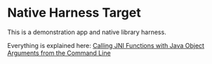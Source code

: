 # Native Harness Target

This is a demonstration app and native library harness.

Everything is explained here: [Calling JNI Functions with Java Object Arguments from the Command Line](/2017/04/14/calling_jni_functions_with_java_object_arguments_from_the_command_line/)
